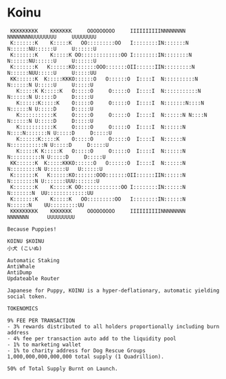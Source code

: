 # Koinu
 
     KKKKKKKKK    KKKKKKK     OOOOOOOOO     IIIIIIIIIINNNNNNNN        NNNNNNNNUUUUUUUU     UUUUUUUU     
     K:::::::K    K:::::K   OO:::::::::OO   I::::::::IN:::::::N       N::::::NU::::::U     U::::::U     
     K:::::::K    K:::::K OO:::::::::::::OO I::::::::IN::::::::N      N::::::NU::::::U     U::::::U     
     K:::::::K   K::::::KO:::::::OOO:::::::OII::::::IIN:::::::::N     N::::::NUU:::::U     U:::::UU     
     KK::::::K  K:::::KKKO::::::O   O::::::O  I::::I  N::::::::::N    N::::::N U:::::U     U:::::U      
       K:::::K K:::::K   O:::::O     O:::::O  I::::I  N:::::::::::N   N::::::N U:::::D     D:::::U      
       K::::::K:::::K    O:::::O     O:::::O  I::::I  N:::::::N::::N  N::::::N U:::::D     D:::::U      
       K:::::::::::K     O:::::O     O:::::O  I::::I  N::::::N N::::N N::::::N U:::::D     D:::::U      
       K:::::::::::K     O:::::O     O:::::O  I::::I  N::::::N  N::::N:::::::N U:::::D     D:::::U      
       K::::::K:::::K    O:::::O     O:::::O  I::::I  N::::::N   N:::::::::::N U:::::D     D:::::U      
       K:::::K K:::::K   O:::::O     O:::::O  I::::I  N::::::N    N::::::::::N U:::::D     D:::::U      
     KK::::::K  K:::::KKKO::::::O   O::::::O  I::::I  N::::::N     N:::::::::N U::::::U   U::::::U      
     K:::::::K   K::::::KO:::::::OOO:::::::OII::::::IIN::::::N      N::::::::N U:::::::UUU:::::::U      
     K:::::::K    K:::::K OO:::::::::::::OO I::::::::IN::::::N       N:::::::N  UU:::::::::::::UU       
     K:::::::K    K:::::K   OO:::::::::OO   I::::::::IN::::::N        N::::::N    UU:::::::::UU         
     KKKKKKKKK    KKKKKKK     OOOOOOOOO     IIIIIIIIIINNNNNNNN         NNNNNNN      UUUUUUUUU           
  
    Because Puppies!
    
    KOINU $KOINU
    小犬 (こいぬ)
    
    Automatic Staking
    AntiWhale
    AntiDump
    Updateable Router
    
    Japanese for Puppy, KOINU is a hyper-deflationary, automatic yielding social token.
    
    TOKENOMICS 
    
    9% FEE PER TRANSACTION
    - 3% rewards distributed to all holders proportionally including burn address
    - 4% fee per transaction auto add to the liquidity pool
    - 1% to marketing wallet
    - 1% to charity address for Dog Rescue Groups
    1,000,000,000,000,000 total supply (1 Quadrillion).
    
    50% of Total Supply Burnt on Launch.
    
